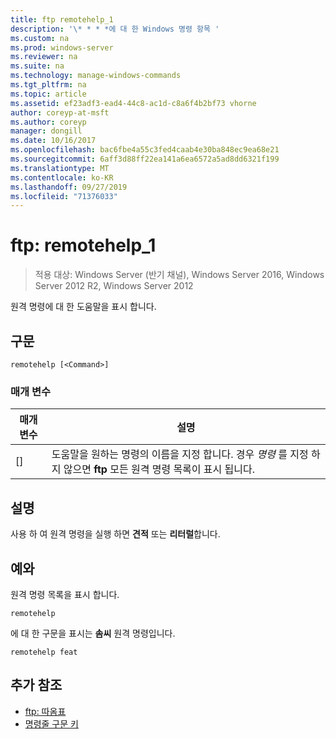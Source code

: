 ```yaml
---
title: ftp remotehelp_1
description: '\* * * *에 대 한 Windows 명령 항목 '
ms.custom: na
ms.prod: windows-server
ms.reviewer: na
ms.suite: na
ms.technology: manage-windows-commands
ms.tgt_pltfrm: na
ms.topic: article
ms.assetid: ef23adf3-ead4-44c8-ac1d-c8a6f4b2bf73 vhorne
author: coreyp-at-msft
ms.author: coreyp
manager: dongill
ms.date: 10/16/2017
ms.openlocfilehash: bac6fbe4a55c3fed4caab4e30ba848ec9ea68e21
ms.sourcegitcommit: 6aff3d88ff22ea141a6ea6572a5ad8dd6321f199
ms.translationtype: MT
ms.contentlocale: ko-KR
ms.lasthandoff: 09/27/2019
ms.locfileid: "71376033"
---
```

# <a name="ftp-remotehelp_1"></a>ftp: remotehelp_1

>적용 대상: Windows Server (반기 채널), Windows Server 2016, Windows Server 2012 R2, Windows Server 2012

원격 명령에 대 한 도움말을 표시 합니다.   
## <a name="syntax"></a>구문  
```  
remotehelp [<Command>]  
```  
### <a name="parameters"></a>매개 변수  
|매개 변수|설명|  
|-------|--------|  
|[<Command>]|도움말을 원하는 명령의 이름을 지정 합니다. 경우 *명령* 를 지정 하지 않으면 **ftp** 모든 원격 명령 목록이 표시 됩니다.|  
## <a name="remarks"></a>설명  
사용 하 여 원격 명령을 실행 하면 **견적** 또는 **리터럴**합니다.  
## <a name="BKMK_Examples"></a>예와  
원격 명령 목록을 표시 합니다.  
```  
remotehelp  
```  
에 대 한 구문을 표시는 **솜씨** 원격 명령입니다.  
```  
remotehelp feat  
```  
## <a name="additional-references"></a>추가 참조  
-   [ftp: 따옴표](ftp-quote.md)  
-   [명령줄 구문 키](command-line-syntax-key.md)  
